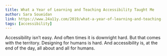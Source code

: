```yaml
---
title: What a Year of Learning and Teaching Accessibility Taught Me
author: Sara Soueidan
link: https://www.24a11y.com/2019/what-a-year-of-learning-and-teaching-accessibility-taught-me/
tags: [accessibility]
---
```


Accessibility isn’t easy. And often times it is downright hard. But that comes with the territory. Designing for humans is hard. And accessibility is, at the end of the day, all about and all for humans.